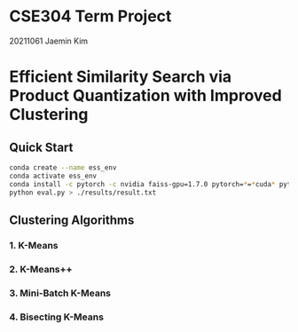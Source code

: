 # CSE304 Term Project
20211061 Jaemin Kim

# Efficient Similarity Search via Product Quantization with Improved Clustering

## Quick Start
```bash
conda create --name ess_env
conda activate ess_env
conda install -c pytorch -c nvidia faiss-gpu=1.7.0 pytorch=*=*cuda* pytorch-cuda=11 numpy psutil scikit-learn
python eval.py > ./results/result.txt
```

## Clustering Algorithms
### 1. K-Means
### 2. K-Means++
### 3. Mini-Batch K-Means
### 4. Bisecting K-Means